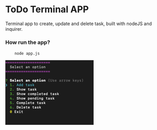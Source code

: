 # ToDo Terminal APP

Terminal app to create, update and delete task, built with nodeJS and inquirer.

### How run the app?
```
    node app.js
```

![ToDo Terminal APP](https://github.com/dorian-morones/to-do-app-terminal/blob/master/assets/screen.png?raw=true)
